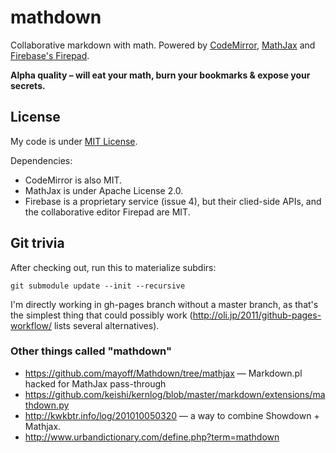mathdown
========

Collaborative markdown with math.
Powered by [CodeMirror][], [MathJax][] and [Firebase's Firepad](http://firepad.io).

[CodeMirror]: http://codemirror.net
[MathJax]: http://mathjax.org

**Alpha quality – will eat your math, burn your bookmarks & expose your secrets.**

## License

My code is under [MIT License](LICENSE).

Dependencies:

 * CodeMirror is also MIT.
 * MathJax is under Apache License 2.0.
 * Firebase is a proprietary service (issue 4), but their clied-side APIs, and the collaborative editor Firepad are MIT.

## Git trivia

After checking out, run this to materialize subdirs:

    git submodule update --init --recursive

I'm directly working in gh-pages branch without a master branch, as that's the simplest thing that could possibly work (http://oli.jp/2011/github-pages-workflow/ lists several alternatives).

### Other things called "mathdown"

 * https://github.com/mayoff/Mathdown/tree/mathjax — Markdown.pl hacked for MathJax pass-through
 * https://github.com/keishi/kernlog/blob/master/markdown/extensions/mathdown.py
 * http://kwkbtr.info/log/201010050320 — a way to combine Showdown + Mathjax.
 * http://www.urbandictionary.com/define.php?term=mathdown
